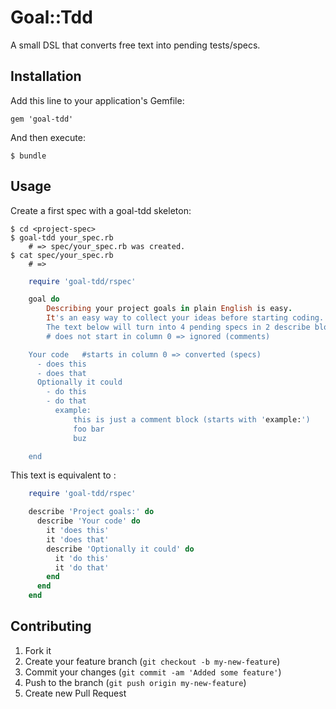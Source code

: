 # Goal::Tdd

A small DSL that converts free text into pending tests/specs.

## Installation

Add this line to your application's Gemfile:

    gem 'goal-tdd'

And then execute:

    $ bundle

## Usage

Create a first spec with a goal-tdd skeleton:

```shell
$ cd <project-spec>
$ goal-tdd your_spec.rb
    # => spec/your_spec.rb was created.
$ cat spec/your_spec.rb
    # =>
```
```ruby
    require 'goal-tdd/rspec'

    goal do
        Describing your project goals in plain English is easy.
        It's an easy way to collect your ideas before starting coding.
        The text below will turn into 4 pending specs in 2 describe blocks.
        # does not start in column 0 => ignored (comments)

    Your code   #starts in column 0 => converted (specs)
      - does this
      - does that
      Optionally it could
        - do this
        - do that
          example:
              this is just a comment block (starts with 'example:')
              foo bar
              buz

    end
```
This text is equivalent to :

```ruby
    require 'goal-tdd/rspec'

    describe 'Project goals:' do
      describe 'Your code' do
        it 'does this'
        it 'does that'
        describe 'Optionally it could' do
          it 'do this'
          it 'do that'
        end
      end
    end
```

## Contributing

1. Fork it
2. Create your feature branch (`git checkout -b my-new-feature`)
3. Commit your changes (`git commit -am 'Added some feature'`)
4. Push to the branch (`git push origin my-new-feature`)
5. Create new Pull Request
